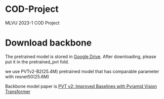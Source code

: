 # COD-Project
MLVU 2023-1 COD Project

# Download backbone
The pretrained model is stored in [Google Drive](https://drive.google.com/file/d/1H3UeZzOk7KL7_-SkUvk6Qijjq_dQrE98/view?usp=share_link). After downloading, please put it in the pretrained_pvt fold.

we use PVTv2-B2(25.4M) pretrained model that has comparable parameter with resnet50(25.6M)

Backbone model paper is [PVT v2: Improved Baselines with Pyramid Vision Transformer](https://arxiv.org/abs/2106.13797)
